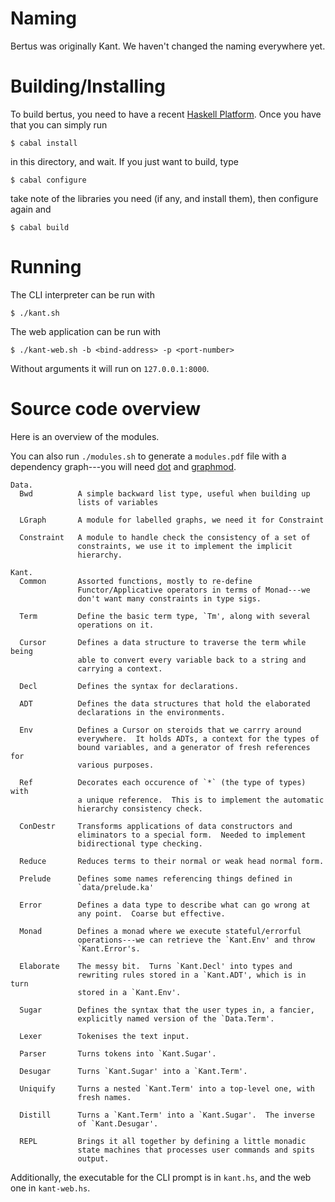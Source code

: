 Naming
======================================================================

Bertus was originally Kant.  We haven't changed the naming everywhere
yet.

Building/Installing
======================================================================

To build bertus, you need to have a recent [Haskell
Platform](http://www.haskell.org/platform/).  Once you have that you can
simply run

    $ cabal install

in this directory, and wait.  If you just want to build, type

    $ cabal configure

take note of the libraries you need (if any, and install them), then
configure again and

    $ cabal build

Running
======================================================================

The CLI interpreter can be run with

    $ ./kant.sh

The web application can be run with

    $ ./kant-web.sh -b <bind-address> -p <port-number>

Without arguments it will run on `127.0.0.1:8000`.

Source code overview
======================================================================

Here is an overview of the modules.

You can also run `./modules.sh` to generate a `modules.pdf` file with a
dependency graph---you will need [dot](http://www.graphviz.org/) and
[graphmod](http://hackage.haskell.org/package/graphmod).

````
Data.
  Bwd          A simple backward list type, useful when building up
               lists of variables

  LGraph       A module for labelled graphs, we need it for Constraint

  Constraint   A module to handle check the consistency of a set of
               constraints, we use it to implement the implicit
               hierarchy.

Kant.
  Common       Assorted functions, mostly to re-define
               Functor/Applicative operators in terms of Monad---we
               don't want many constraints in type sigs.

  Term         Define the basic term type, `Tm', along with several
               operations on it.

  Cursor       Defines a data structure to traverse the term while being
               able to convert every variable back to a string and
               carrying a context.

  Decl         Defines the syntax for declarations.

  ADT          Defines the data structures that hold the elaborated
               declarations in the environments.

  Env          Defines a Cursor on steroids that we carrry around
               everywhere.  It holds ADTs, a context for the types of
               bound variables, and a generator of fresh references for
               various purposes.

  Ref          Decorates each occurence of `*` (the type of types) with
               a unique reference.  This is to implement the automatic
               hierarchy consistency check.

  ConDestr     Transforms applications of data constructors and
               eliminators to a special form.  Needed to implement
               bidirectional type checking.

  Reduce       Reduces terms to their normal or weak head normal form.

  Prelude      Defines some names referencing things defined in
               `data/prelude.ka'

  Error        Defines a data type to describe what can go wrong at
               any point.  Coarse but effective.

  Monad        Defines a monad where we execute stateful/errorful
               operations---we can retrieve the `Kant.Env' and throw
               `Kant.Error's.

  Elaborate    The messy bit.  Turns `Kant.Decl' into types and
               rewriting rules stored in a `Kant.ADT', which is in turn
               stored in a `Kant.Env'.

  Sugar        Defines the syntax that the user types in, a fancier,
               explicitly named version of the `Data.Term'.

  Lexer        Tokenises the text input.

  Parser       Turns tokens into `Kant.Sugar'.

  Desugar      Turns `Kant.Sugar' into a `Kant.Term'.

  Uniquify     Turns a nested `Kant.Term' into a top-level one, with
               fresh names.

  Distill      Turns a `Kant.Term' into a `Kant.Sugar'.  The inverse
               of `Kant.Desugar'.

  REPL         Brings it all together by defining a little monadic
               state machines that processes user commands and spits
               output.
````

Additionally, the executable for the CLI prompt is in `kant.hs`, and the
web one in `kant-web.hs`.
